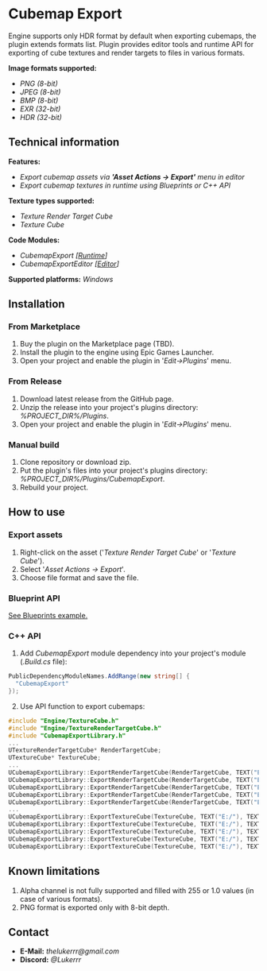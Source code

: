 # Cubemap Export

Engine supports only HDR format by default when exporting cubemaps, the plugin extends formats list. Plugin provides editor tools and runtime API for exporting of cube textures and render targets to files in various formats.

**Image formats supported:**
- _PNG (8-bit)_
- _JPEG (8-bit)_
- _BMP (8-bit)_
- _EXR (32-bit)_
- _HDR (32-bit)_

## Technical information

**Features:**
- _Export cubemap assets via **'Asset Actions -> Export'** menu in editor_
- _Export cubemap textures in runtime using Blueprints or C++ API_

**Texture types supported:**
- _Texture Render Target Cube_
- _Texture Cube_

**Code Modules:**
- _CubemapExport [<ins>Runtime</ins>]_
- _CubemapExportEditor [<ins>Editor</ins>]_

**Supported platforms:** _Windows_

## Installation

### From Marketplace

1. Buy the plugin on the Marketplace page (TBD).
2. Install the plugin to the engine using Epic Games Launcher.
3. Open your project and enable the plugin in '_Edit->Plugins_' menu.

### From Release

1. Download latest release from the GitHub page.
2. Unzip the release into your project's plugins directory: _%PROJECT_DIR%/Plugins_.
3. Open your project and enable the plugin in '_Edit->Plugins_' menu.

### Manual build

1. Clone repository or download zip.
2. Put the plugin's files into your project's plugins directory: _%PROJECT_DIR%/Plugins/CubemapExport_.
3. Rebuild your project.

## How to use

### Export assets

1. Right-click on the asset ('_Texture Render Target Cube_' or '_Texture Cube_').
2. Select '_Asset Actions -> Export_'.
3. Choose file format and save the file.

### Blueprint API

[See Blueprints example.](https://blueprintue.com/blueprint/yg1xu1ot/)

### C++ API

1. Add _CubemapExport_ module dependency into your project's module (_.Build.cs_ file):
```cs
PublicDependencyModuleNames.AddRange(new string[] {
  "CubemapExport"
});
```
2. Use API function to export cubemaps:
```cpp
#include "Engine/TextureCube.h"
#include "Engine/TextureRenderTargetCube.h"
#include "CubemapExportLibrary.h"
...
UTextureRenderTargetCube* RenderTargetCube;
UTextureCube* TextureCube;
...
UCubemapExportLibrary::ExportRenderTargetCube(RenderTargetCube, TEXT("E:/"), TEXT("RenderTarget.png")); // Export render target cube as PNG
UCubemapExportLibrary::ExportRenderTargetCube(RenderTargetCube, TEXT("E:/"), TEXT("RenderTarget.jpg")); // Export render target cube as JPEG
UCubemapExportLibrary::ExportRenderTargetCube(RenderTargetCube, TEXT("E:/"), TEXT("RenderTarget.bmp")); // Export render target cube as BMP
UCubemapExportLibrary::ExportRenderTargetCube(RenderTargetCube, TEXT("E:/"), TEXT("RenderTarget.exr")); // Export render target cube as EXR
UCubemapExportLibrary::ExportRenderTargetCube(RenderTargetCube, TEXT("E:/"), TEXT("RenderTarget.hdr")); // Export render target cube as HDR
...
UCubemapExportLibrary::ExportTextureCube(TextureCube, TEXT("E:/"), TEXT("Texture.png"); // Export texture cube as PNG
UCubemapExportLibrary::ExportTextureCube(TextureCube, TEXT("E:/"), TEXT("Texture.jpg"); // Export texture cube as JPEG
UCubemapExportLibrary::ExportTextureCube(TextureCube, TEXT("E:/"), TEXT("Texture.bmp"); // Export texture cube as BMP
UCubemapExportLibrary::ExportTextureCube(TextureCube, TEXT("E:/"), TEXT("Texture.exr"); // Export texture cube as EXR
UCubemapExportLibrary::ExportTextureCube(TextureCube, TEXT("E:/"), TEXT("Texture.hdr"); // Export texture cube as HDR
```
## Known limitations

1. Alpha channel is not fully supported and filled with 255 or 1.0 values (in case of various formats).
1. PNG format is exported only with 8-bit depth.

## Contact

- **E-Mail:** _thelukerrr@gmail.com_
- **Discord:** _@Lukerrr_
